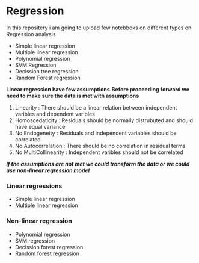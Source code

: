 # Regression
In this repositery i am going to upload few notebboks on different types on Regression analysis
* Simple linear regression
* Multiple linear regression
* Polynomial regression
* SVM Regression
* Decission tree regression
* Random Forest regression

**Linear regression have few assumptions.Before proceeding forward we need to make sure the data is met with assumptions**
1. Linearity : There should be a linear relation between independent varibles and dependent varibles
2. Homoscedaticity : Residuals should be normally distrubuted and should have equal variance
3. No Endogeneity : Residuals and independent variables should be correlated
4. No Autocorrelation : There should be no correlation in residual terms
5. No MultiCollinearity : Independent varibles should not be correlated

***If the assumptions are not met we could transform the data or we could use non-linear regression model***

### Linear regressions
* Simple linear regression
* Multiple linear regression
### Non-linear regression
* Polynomial regression
* SVM regression
* Decission forest regression
* Random forest regression
